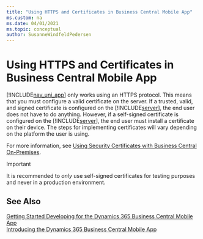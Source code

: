 ```yaml
---
title: "Using HTTPS and Certificates in Business Central Mobile App"
ms.custom: na
ms.date: 04/01/2021
ms.topic: conceptual
author: SusanneWindfeldPedersen
---
```

# Using HTTPS and Certificates in Business Central Mobile App
[!INCLUDE[nav_uni_app](includes/nav_uni_app_md.md)] only works using an HTTPS protocol. This means that you must configure a valid certificate on the server. If a trusted, valid, and signed certificate is configured on the [!INCLUDE[server](includes/server.md)], the end user does not have to do anything. However, if a self-signed certificate is configured on the [!INCLUDE[server](includes/server.md)], the end user must install a certificate on their device. The steps for implementing certificates will vary depending on the platform the user is using.  
  
For more information, see [Using Security Certificates with Business Central On-Premises](../deployment/implement-security-certificates-production-environment.md).  
  
> [!IMPORTANT]  
> It is recommended to *only* use self-signed certificates for testing purposes and never in a production environment.  
  
## See Also  
 [Getting Started Developing for the Dynamics 365 Business Central Mobile App](devenv-getting-started-developing-business-central-mobile-app.md)  
  [Introducing the Dynamics 365 Business Central Mobile App](devenv-Introducing-business-central-Mobile-App.md)   
